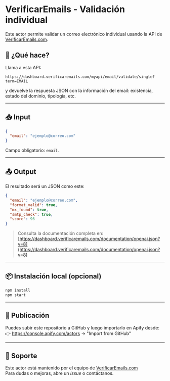 # VerificarEmails - Validación individual

Este actor permite validar un correo electrónico individual usando la API de [VerificarEmails.com](https://verificaremails.com).

## 🚀 ¿Qué hace?

Llama a esta API:

```
https://dashboard.verificaremails.com/myapi/email/validate/single?term=EMAIL
```

y devuelve la respuesta JSON con la información del email: existencia, estado del dominio, tipología, etc.

---

## 📥 Input

```json
{
  "email": "ejemplo@correo.com"
}
```

Campo obligatorio: `email`.

---

## 📤 Output

El resultado será un JSON como este:

```json
{
  "email": "ejemplo@correo.com",
  "format_valid": true,
  "mx_found": true,
  "smtp_check": true,
  "score": 96
}
```

> Consulta la documentación completa en:  
> [https://dashboard.verificaremails.com/documentation/openai.json?v=8](https://dashboard.verificaremails.com/documentation/openai.json?v=8)

---

## 📦 Instalación local (opcional)

```bash
npm install
npm start
```

---

## 🧩 Publicación

Puedes subir este repositorio a GitHub y luego importarlo en Apify desde:  
👉 https://console.apify.com/actors → "Import from GitHub"

---

## 💬 Soporte

Este actor está mantenido por el equipo de [VerificarEmails.com](https://verificaremails.com)  
Para dudas o mejoras, abre un *issue* o contáctanos.
